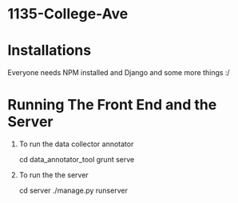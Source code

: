 1135-College-Ave
================

<h1> Installations </h1>

  Everyone needs NPM installed and Django and some more things :/


<h1> Running The Front End and the Server </h1>

1) To run the data collector annotator

    cd data_annotator_tool
    grunt serve

2) To run the the server

    cd server
    ./manage.py runserver
